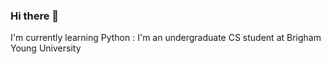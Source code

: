 ### Hi there 👋

I'm currently learning Python :
I'm an undergraduate CS student at Brigham Young University
